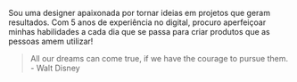 Sou uma designer apaixonada por tornar ideias em projetos que geram resultados. Com 5 anos de experiência no digital, procuro aperfeiçoar minhas habilidades a cada dia que se passa para criar produtos que as pessoas amem utilizar!

> All our dreams can come true, if we have the courage to pursue them. - Walt Disney
